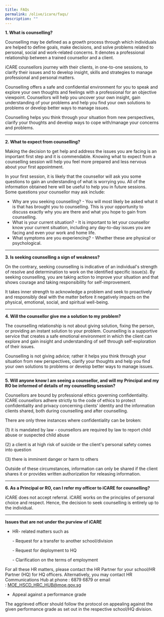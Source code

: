 ```yaml
---
title: FAQs
permalink: /olive/icare/faqs/
description: ""
---
```

**1\. What is counselling?**

Counselling may be defined as a growth process through which individuals are helped to define goals, make decisions, and solve problems related to personal, social and work-related concerns. It denotes a professional relationship between a trained counsellor and a client.

iCARE counsellors journey with their clients, in one-to-one sessions, to clarify their issues and to develop insight, skills and strategies to manage professional and personal matters.

Counselling offers a safe and confidential environment for you to speak and explore your own thoughts and feelings with a professional for an objective viewpoint. Counsellors will help you uncover your own insight, gain understanding of your problems and help you find your own solutions to problems or develop better ways to manage issues.

Counselling helps you think through your situation from new perspectives, clarify your thoughts and develop ways to cope with/manage your concerns and problems.

-----

**2\. What to expect from counselling?**

Making the decision to get help and address the issues you are facing is an important first step and it is commendable. Knowing what to expect from a counselling session will help you feel more prepared and less nervous about your first appointment.

In your first session, it is likely that the counsellor will ask you some questions to gain an understanding of what is worrying you. All of the information obtained here will be useful to help you in future sessions. Some questions your counsellor may ask include:

*   Why are you seeking counselling? - You will most likely be asked what it is that has brought you to counselling. This is your opportunity to discuss exactly why you are there and what you hope to gain from counselling.
*   What is your current situation? - It is important to let your counsellor know your current situation, including any day-to-day issues you are facing and even your work and home life.
*   What symptoms are you experiencing? - Whether these are physical or psychological.

-----

**3\. Is seeking counselling a sign of weakness?**

On the contrary, seeking counselling is indicative of an individual's strength of resolve and determination to work on the identified specific issue(s). By seeking counselling, you are taking action to improve your situation and that shows courage and taking responsibility for self-improvement.

It takes inner strength to acknowledge a problem and seek to proactively and responsibly deal with the matter before it negatively impacts on the physical, emotional, social, and spiritual well-being.

-----

**4\. Will the counsellor give me a solution to my problem?**

The counselling relationship is not about giving solution, fixing the person, or providing an instant solution to your problem. Counselling is a supportive service that creates a safe emotional environment in which the client can explore and gain insight and understanding of self through self-exploration of their issues.

Counselling is not giving advice; rather it helps you think through your situation from new perspectives, clarify your thoughts and help you find your own solutions to problems or develop better ways to manage issues.

------

**5\. Will anyone know I am seeing a counsellor, and will my Principal and my RO be informed of details of my counselling session?**

Counsellors are bound by professional ethics governing confidentiality. iCARE counsellors adhere strictly to the code of ethics to protect confidentiality and privacy concerning clients' identity and the information clients shared, both during counselling and after counselling.

There are only three instances where confidentiality can be broken:

(1) it is mandated by law - counsellors are required by law to report child abuse or suspected child abuse

(2) a client is at high risk of suicide or the client's personal safety comes into question

(3) there is imminent danger or harm to others

Outside of these circumstances, information can only be shared if the client shares it or provides written authorization for releasing information.

-----

**6\. As a Principal or RO, can I refer my officer to iCARE for counselling?**

iCARE does not accept referral. iCARE works on the principles of personal choice and respect. Hence, the decision to seek counselling is entirely up to the individual.

-----

**Issues that are not under the purview of iCARE**

*   HR- related matters such as

	\- Request for a transfer to another school/division

	\- Request for deployment to HQ

	\- Clarification on the terms of employment

For all these HR matters, please contact the HR Partner for your school/HR Partner (HQ) for HQ officers. Alternatively, you may contact HR Communications Hub at phone : 6879 6879 or email : [MOE\_HSCD\_HRC\_HUB@moe.gov.sg](mailto:MOE_HSCD_HRC_HUB@moe.gov.sg)

*   Appeal against a performance grade

The aggrieved officer should follow the protocol on appealing against the given performance grade as set out in the respective school/HQ division.